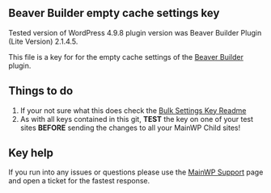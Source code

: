 ## Beaver Builder empty cache settings key

Tested version of WordPress 4.9.8 plugin version was Beaver Builder Plugin (Lite Version) 2.1.4.5.

This file is a key for for the empty cache settings of the [Beaver Builder](https://wordpress.org/plugins/beaver-builder-lite-version/) plugin. 

## Things to do

1. If your not sure what this does check the [Bulk Settings Key Readme](https://github.com/mainwp/Bulk-Setting-Manager-Keys/blob/master/README.md)
2. As with all keys contained in this git, **TEST** the key on one of your test sites **BEFORE** sending the changes to all your MainWP Child sites!

## Key help

If you run into any issues or questions please use the [MainWP Support](https://mainwp.com/support/) page and open a ticket for the fastest response.
